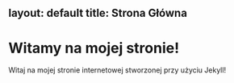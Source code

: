 layout: default
title: Strona Główna
---

# Witamy na mojej stronie!
Witaj na mojej stronie internetowej stworzonej przy użyciu Jekyll!
